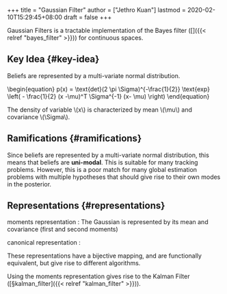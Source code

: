 +++
title = "Gaussian Filter"
author = ["Jethro Kuan"]
lastmod = 2020-02-10T15:29:45+08:00
draft = false
+++

Gaussian Filters is a tractable implementation of the Bayes filter
([<Bayes Filter>]({{< relref "bayes_filter" >}})) for continuous spaces.


## Key Idea {#key-idea}

Beliefs are represented by a multi-variate normal distribution.

\begin{equation}
  p(x) = \text{det}(2 \pi \Sigma)^{-\frac{1}{2}} \text{exp} \left( -
    \frac{1}{2} (x -\mu)^T \Sigma^{-1} (x- \mu) \right)
\end{equation}

The density of variable \\(x\\) is characterized by mean \\(\mu\\) and
covariance \\(\Sigma\\).


## Ramifications {#ramifications}

Since beliefs are represented by a multi-variate normal distribution,
this means that beliefs are **uni-modal**. This is suitable for many
tracking problems. However, this is a poor match for many global
estimation problems with multiple hypotheses that should give rise to
their own modes in the posterior.


## Representations {#representations}

moments representation
: The Gaussian is represented by its mean
    and covariance (first and second moments)

canonical representation
:

These representations have a bijective mapping, and are functionally
equivalent, but give rise to different algorithms.

Using the moments representation gives rise to the Kalman Filter ([§kalman\_filter]({{< relref "kalman_filter" >}})).
